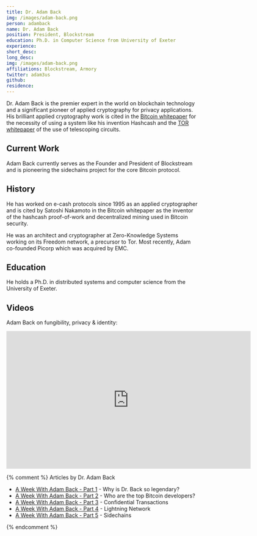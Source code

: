 ```yaml
---
title: Dr. Adam Back
img: /images/adam-back.png
person: adamback
name: Dr. Adam Back
position: President, Blockstream
education: Ph.D. in Computer Science from University of Exeter
experience: 
short_desc: 
long_desc: 
img: /images/adam-back.png
affiliations: Blockstream, Armory
twitter: adam3us
github: 
residence: 
---
```


Dr. Adam Back is the premier expert in the world on blockchain technology and a significant pioneer of applied cryptography for privacy applications. His brilliant applied cryptography work is cited in the <a href="/bitcoin.pdf">Bitcoin whitepaper</a> for the necessity of using a system like his invention Hashcash and the <a href="/assets/pdf/tor-design.pdf">TOR whitepaper</a> of the use of telescoping circuits.

## Current Work

Adam Back currently serves as the Founder and President of Blockstream and is pioneering the sidechains project for the core Bitcoin protocol.

## History

He has worked on e-cash protocols since 1995 as an applied cryptographer and is cited by Satoshi Nakamoto in the Bitcoin whitepaper as the inventor of the hashcash proof-of-work and decentralized mining used in Bitcoin security.

He was an architect and cryptographer at Zero-Knowledge Systems working on its Freedom network, a precursor to Tor. Most recently, Adam co-founded Picorp which was acquired by EMC.

## Education

He holds a Ph.D. in distributed systems and computer science from the University of Exeter.

## Videos

Adam Back on fungibility, privacy & identity:

<iframe width="640" height="360" src="https://www.youtube.com/embed/3dAdI3Gzodo" frameborder="0" allowfullscreen></iframe>

{% comment %}
Articles by Dr. Adam Back
<ul>
	<li><a href="/adam-back-cypherpunks/">A Week With Adam Back - Part 1</a> - Why is Dr. Back so legendary?</li>
	<li><a href="/adam-back-bitcoin-core-developers/">A Week With Adam Back - Part 2</a> - Who are the top Bitcoin developers?</li>
	<li><a href="/adam-back-confidential-transactions/">A Week With Adam Back - Part 3</a> - Confidential Transactions</li>
	<li><a href="/adam-back-lightning-network/">A Week With Adam Back - Part 4</a> - Lightning Network</li>
	<li><a href="/adam-back-sidechains/">A Week With Adam Back - Part 5</a> - Sidechains</li>
</ul>
{% endcomment %}